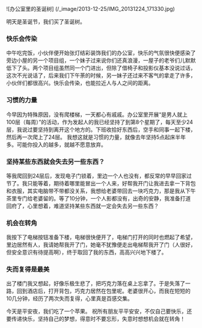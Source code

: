 ![办公室里的圣诞树]
(/_image/2013-12-25/IMG_20131224_171330.jpg)

明天是圣诞节，我们买了圣诞树。
### 快乐会传染
中午吃完饭，小伙伴便开始张灯结彩装饰我们的办公室，快乐的气氛很快便感染了旁边小屋的另一个项目组，一个妹子过来说你们还真浪漫，一屋子的老爷们儿默默低下了头。两个项目组虽然同一个门进出，但除了借椅子和投影仪基本没说过话，这次不光说话了，后来我们下午荼的时候，另一妹子还过来不客气的拿走了许多，小伙伴们都很高兴。快乐会传染，也能拉近人与人之间的距离。

### 习惯的力量
今早因为特殊原因，没有爬楼梯，一天都心有戚戚。办公室里开展“是男人就上100层（每周）”的活动，作为发起人的我已经坚持了到第8个星期了，每天至少24层，我说过要坚持到离开这个地方的。下班收拾好东西后，空手和同事一起下楼，然后再一次爬上了24层。
我想这就是习惯的力量，就像去年坚持5点起床半年多。可能你投入的越多，就越不愿意放弃。

### 坚持某些东西就会失去另一些东西？
等我爬回到24层后，发现电子门锁着，里边一个人也没有，都反常的早早回家过节了。我只能等着，期待着哪里能冒出一个人来，好帮我开门让我进去拿一下背包和衣服，其实电脑带不带都没关系，我想给老婆带回去一块巧克力，那是我从下午茶里专门给老婆留的。等了10分钟，一个人影都没有，出奇的安静，我准备打道回府了，心里想着，难道坚持某些东西就一定会失去另一些东西？

### 机会在转角
我按下了电梯按钮准备下楼，电梯很快便开了，电梯门打开的同时也燃起了希望，里边居然有人，我请她帮我开了门，她毫不犹豫便走出电梯帮我开了门（人很好，但安全意识有待提高啊），终于取回了我的东西，高高兴兴地下楼了。

### 失而复得是最美
出了楼门我又想起，好像乐极生悲了，把巧克力落在桌上忘拿了。于是失落了一路，回到酒店后，打开背包，巧克力居然在包里呢。老婆很开心，而我在短短的10几分钟，经历了两次失而复得，心里真是百感交集。

今天是平安夜，我们吃了一个苹果。
祝所有朋友平平安安，不仅自己要快乐，还要传递快乐，坚持自己的梦想，得意时不要忘形，失意时想想机会就在转角！
